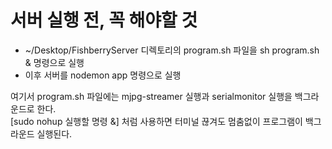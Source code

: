# 서버 실행 전, 꼭 해야할 것

* ~/Desktop/FishberryServer 디렉토리의 program.sh 파일을 sh program.sh & 명령으로 실행  
* 이후 서버를 nodemon app 명령으로 실행  

여기서 program.sh 파일에는 mjpg-streamer 실행과 serialmonitor 실행을 백그라운드로 한다.  
[sudo nohup 실행할 명령 &] 처럼 사용하면 터미널 끊겨도 멈춤없이 프로그램이 백그라운드 실행된다.  
